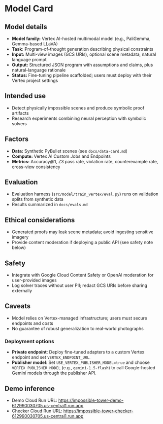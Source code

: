 # Model Card

## Model details

- **Model family:** Vertex AI-hosted multimodal model (e.g., PaliGemma, Gemma-based LLaVA)
- **Task:** Program-of-thought generation describing physical constraints
- **Input:** Multi-view images (GCS URIs), optional scene metadata, natural language prompt
- **Output:** Structured JSON program with assumptions and claims, plus natural-language rationale
- **Status:** Fine-tuning pipeline scaffolded; users must deploy with their Vertex project settings

## Intended use

- Detect physically impossible scenes and produce symbolic proof artifacts
- Research experiments combining neural perception with symbolic solvers

## Factors

- **Data:** Synthetic PyBullet scenes (see `docs/data-card.md`)
- **Compute:** Vertex AI Custom Jobs and Endpoints
- **Metrics:** Accuracy@1, Z3 pass rate, violation rate, counterexample rate, cross-view consistency

## Evaluation

- Evaluation harness (`src/model/train_vertex/eval.py`) runs on validation splits from synthetic data
- Results summarized in `docs/evals.md`

## Ethical considerations

- Generated proofs may leak scene metadata; avoid ingesting sensitive imagery
- Provide content moderation if deploying a public API (see safety note below)

## Safety

- Integrate with Google Cloud Content Safety or OpenAI moderation for user-provided images
- Log solver traces without user PII; redact GCS URIs before sharing externally

## Caveats

- Model relies on Vertex-managed infrastructure; users must secure endpoints and costs
- No guarantee of robust generalization to real-world photographs

### Deployment options

- **Private endpoint**: Deploy fine-tuned adapters to a custom Vertex endpoint and set `VERTEX_ENDPOINT_URL`.
- **Publisher model**: Set `USE_VERTEX_PUBLISHER_MODEL=true` and choose `VERTEX_PUBLISHER_MODEL` (e.g., `gemini-1.5-flash`) to call Google-hosted Gemini models through the publisher API.

## Demo inference

- Demo Cloud Run URL: https://impossible-tower-demo-612990030705.us-central1.run.app
- Checker Cloud Run URL: https://impossible-tower-checker-612990030705.us-central1.run.app
